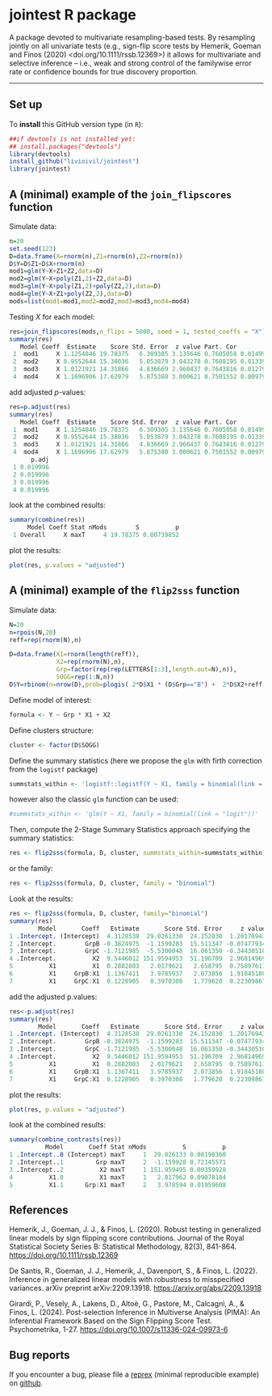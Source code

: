 <!-- README.md is generated from README.Rmd. Please edit that file -->

# jointest R package

A package devoted to multivariate resampling-based tests. By resampling jointly on all univariate tests (e.g., sign-flip score tests by Hemerik, Goeman and Finos (2020) <doi.org/10.1111/rssb.12369>) it allows for multivariate and selective inference – i.e., weak and strong control of the familywise error rate or confidence bounds for true discovery proportion.

<!-- #[library flipscores on CRAN](http://cran.r-project.org/web/packages/flipscores/index.html) -->

------------------------------------------------------------------------

## Set up

To **install** this GitHub version type (in `R`):

``` r
##if devtools is not installed yet: 
## install.packages("devtools") 
library(devtools)
install_github("livioivil/jointest")
library(jointest)
```

## A (minimal) example of the `join_flipscores` function

Simulate data:

``` r
n=20
set.seed(123)
D=data.frame(X=rnorm(n),Z1=rnorm(n),Z2=rnorm(n))
D$Y=D$Z1+D$X+rnorm(n)
mod1=glm(Y~X+Z1+Z2,data=D)
mod2=glm(Y~X+poly(Z1,2)+Z2,data=D)
mod3=glm(Y~X+poly(Z1,2)+poly(Z2,2),data=D)
mod4=glm(Y~X+Z1+poly(Z2,2),data=D)
mods=list(mod1=mod1,mod2=mod2,mod3=mod3,mod4=mod4)
```

Testing $X$ for each model:

``` r
res=join_flipscores(mods,n_flips = 5000, seed = 1, tested_coeffs = "X")
summary(res)
   Model Coeff  Estimate    Score Std. Error  z value Part. Cor          p
 1  mod1     X 1.1254046 19.78375   6.309305 3.135646 0.7605058 0.01499700
 2  mod2     X 0.9552644 15.38036   5.053879 3.043278 0.7608195 0.01339732
 3  mod3     X 1.0121921 14.31866   4.836669 2.960437 0.7643816 0.01279744
 4  mod4     X 1.1696906 17.62979   5.875380 3.000621 0.7501552 0.00979804
```

add adjusted $p$-values:
``` r
res=p.adjust(res)
summary(res)
   Model Coeff  Estimate    Score Std. Error  z value Part. Cor          p
 1  mod1     X 1.1254046 19.78375   6.309305 3.135646 0.7605058 0.01499700
 2  mod2     X 0.9552644 15.38036   5.053879 3.043278 0.7608195 0.01339732
 3  mod3     X 1.0121921 14.31866   4.836669 2.960437 0.7643816 0.01279744
 4  mod4     X 1.1696906 17.62979   5.875380 3.000621 0.7501552 0.00979804
      p.adj
 1 0.019996
 2 0.019996
 3 0.019996
 4 0.019996
```

look at the combined results:

``` r
summary(combine(res))
     Model Coeff Stat nMods        S          p
 1 Overall     X maxT     4 19.78375 0.00739852
```

plot the results:

``` r
plot(res, p.values = "adjusted")
```

## A (minimal) example of the `flip2sss` function

Simulate data:

``` r
N=20
n=rpois(N,20)
reff=rep(rnorm(N),n)

D=data.frame(X1=rnorm(length(reff)),
             X2=rep(rnorm(N),n),
             Grp=factor(rep(rep(LETTERS[1:3],length.out=N),n)),
             SOGG=rep(1:N,n))
D$Y=rbinom(n=nrow(D),prob=plogis( 2*D$X1 * (D$Grp=="B") +  2*D$X2+reff),size=1)
```

Define model of interest:
``` r
formula <- Y ~ Grp * X1 + X2
```
Define clusters structure:
``` r
cluster <- factor(D$SOGG)
```

Define the summary statistics (here we propose the `glm` with firth correction from the `logistf` package)

``` r
summstats_within <- 'logistf::logistf(Y ~ X1, family = binomial(link = "logit"), control=logistf::logistf.control(maxit=100))'
```
however also the classic `glm` function can be used:


``` r
#summstats_within <- 'glm(Y ~ X1, family = binomial(link = "logit"))'
```

Then, compute the $2$-Stage Summary Statistics approach specifying the summary statistics:

``` r
res <- flip2sss(formula, D, cluster, summstats_within=summstats_within)
```
or the family:

``` r
res <- flip2sss(formula, D, cluster, family = "binomial")
```

Look at the results:

``` r
res <- flip2sss(formula, D, cluster, family="binomial")
summary(res)
        Model       Coeff   Estimate       Score Std. Error     z value   Part. Cor          p
1 .Intercept. (Intercept)  4.3128538  29.0261330  24.152830  1.20176943  0.29147190 0.16116777
2 .Intercept.        GrpB -0.3824975  -1.1599283  15.511347 -0.07477934 -0.01813665 0.94741052
3 .Intercept.        GrpC -1.7121985  -5.5300048  16.061350 -0.34430510 -0.08350625 0.68066387
4 .Intercept.          X2  9.5446012 151.9594953  51.196709  2.96814969  0.71988204 0.00579884
5          X1          X1  0.2882803   2.0179621   2.658795  0.75897611  0.17889239 0.18636273
6          X1     GrpB:X1  1.1367411   3.9785937   2.073856  1.91845180  0.45218343 0.03879224
7          X1     GrpC:X1  0.1228905   0.3970308   1.779620  0.22309867  0.05258486 0.78544291
```

add the adjusted p.values:

``` r
res<-p.adjust(res)
summary(res)
        Model       Coeff   Estimate       Score Std. Error     z value   Part. Cor          p    p.adj
1 .Intercept. (Intercept)  4.3128538  29.0261330  24.152830  1.20176943  0.29147190 0.16116777 0.199960
2 .Intercept.        GrpB -0.3824975  -1.1599283  15.511347 -0.07477934 -0.01813665 0.94741052 1.000000
3 .Intercept.        GrpC -1.7121985  -5.5300048  16.061350 -0.34430510 -0.08350625 0.68066387 1.000000
4 .Intercept.          X2  9.5446012 151.9594953  51.196709  2.96814969  0.71988204 0.00579884 0.009998
5          X1          X1  0.2882803   2.0179621   2.658795  0.75897611  0.17889239 0.18636273 1.000000
6          X1     GrpB:X1  1.1367411   3.9785937   2.073856  1.91845180  0.45218343 0.03879224 1.000000
7          X1     GrpC:X1  0.1228905   0.3970308   1.779620  0.22309867  0.05258486 0.78544291 1.000000
```

plot the results:

``` r
plot(res, p.values = "adjusted")
```

look at the combined results:

``` r
summary(combine_contrasts(res))
          Model       Coeff Stat nMods          S          p
1 .Intercept..0 (Intercept) maxT     1  29.026133 0.08198360
2 .Intercept..1         Grp maxT     2  -1.159928 0.72145571
3 .Intercept..2          X2 maxT     1 151.959495 0.00359928
4          X1.0          X1 maxT     1   2.017962 0.09078184
5          X1.1      Grp:X1 maxT     2   3.978594 0.01959608
```

## References

Hemerik, J., Goeman, J. J., & Finos, L. (2020). Robust testing in generalized linear models by sign flipping score contributions. Journal of the Royal Statistical Society Series B: Statistical Methodology, 82(3), 841-864. <https://doi.org/10.1111/rssb.12369>

De Santis, R., Goeman, J. J., Hemerik, J., Davenport, S., & Finos, L. (2022). Inference in generalized linear models with robustness to misspecified variances. arXiv preprint arXiv:2209.13918. <https://arxiv.org/abs/2209.13918>

Girardi, P., Vesely, A., Lakens, D., Altoè, G., Pastore, M., Calcagnì, A., & Finos, L. (2024). Post-selection Inference in Multiverse Analysis (PIMA): An Inferential Framework Based on the Sign Flipping Score Test. Psychometrika, 1-27. <https://doi.org/10.1007/s11336-024-09973-6> 

## Bug reports

If you encounter a bug, please file a
[reprex](https://github.com/tidyverse/reprex) (minimal reproducible
example) on [github](https://github.com/livioivil/jointest/issues).
